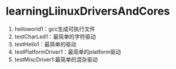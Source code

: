 # learningLiinuxDriversAndCores
1. helloworld1：gcc生成可执行文件
2. testCharLed1：最简单的字符驱动
3. testHello1：最简单的驱动
4. testPlatformDriver1：最简单的platform驱动
5. testMiscDriver1:最简单的混杂驱动